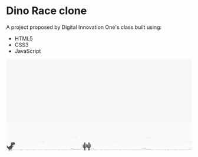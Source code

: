 # Dino Race clone

 A project proposed by Digital Innovation One's class built using:
- HTML5
- CSS3
- JavaScript

![preview](./img/preview.png)